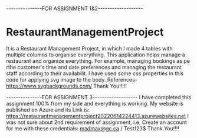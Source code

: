 ---------------FOR ASSIGNMENT 1&2-------------------
# RestaurantManagementProject
It is a Restaurant Management Project, in which I made 4 tables with multiple columns to organise everything.
This application helps manage a restaurant and organize everything. For example, managing bookings as pe rthe customer's time and date preferences and managing the restaurant staff according to their availabilit.
I have used some css properties in this code for applying svg image to the body.
References- 
https://www.svgbackgrounds.com/
Thank You!!!!!

---------------FOR ASSIGNMENT 3-------------------
I have completed this assignment 100% from my side and everything is working.
My website is published on Azure and its Link is: https://restaurantmanagementproject20220614224413.azurewebsites.net
I was not sure about 2nd requirement of assignment, i.e, Create an account for me with these credentials:
 madmax@gc.ca / Test123$
Thank You!!!!

